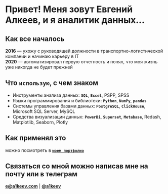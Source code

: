 # Привет! Меня зовут Евгений Алкеев, и я аналитик данных...

## Как все началось
**2016** — ухожу с руководящей должности в транспортно-логистической компании и начинаю карьеру в IT<br>
**2020** — автоматизировал первую отчетность и понял, что моя жизнь уже никогда не будет прежней

## Что **``использую``**, с чем знаком
- Инструменты анализа данных: **``SQL``**, **``Excel``**, PSPP, SPSS
- Языки программирования и библиотеки: **``Python``**, **``NumPy``**, **``pandas``**
- Системы управления базами данных: **``PostgreSQL``**, **``ClickHouse``**, Microsoft SQL Server, MySQL
- Средства визуализации данных: **``PowerBi``**, **``Superset``**, **``Metabase``**, Redash, Matplotlib, Seaborn, Plotly

## Как применял это
можно посмотреть в <a href="https://github.com/a1keev/portfolio">**``моем портфолио``**</a>

## Связаться со мной можно написав мне на почту или в телеграм
**e@a1keev.com**  |  [**@a1keev**](https://t.me/a1keev)

